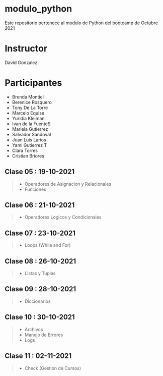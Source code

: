 # modulo_python
Este repositorio pertenece al modulo de Python del bootcamp de Octubre 2021

# Instructor
David Gonzalez

# Participantes
- Brenda Montiel
- Berenice Rosquero
- Tony De La Torre
- Marcelo Equise
- Yuridia Kleiman
- Ivan de la FuenteS
- Mariela Gutierrez
- Salvador Sandoval
- Juan Luis Larios
- Yami Gutierrez T
- Clara Torres
- Cristian Briores

## Clase 05 : 19-10-2021
> - Operadores de Asignacion y Relacionales
> - Funciones

## Clase 06 : 21-10-2021
> - Operadores Logicos y Condicionales

## Clase 07 : 23-10-2021
> - Loops (While and For)

## Clase 08 : 26-10-2021
> - Listas y Tuplas

## Clase 09 : 28-10-2021
> - Diccionarios

## Clase 10 : 30-10-2021
> - Archivos
> - Manejo de Errores
> - Logs

## Clase 11 : 02-11-2021
> - Check (Gestion de Cursos)
